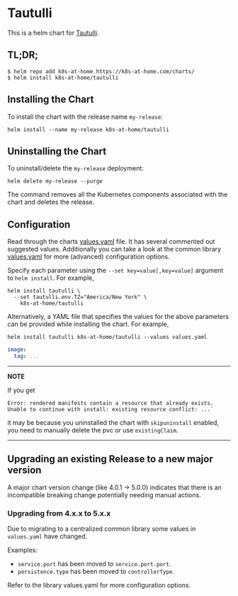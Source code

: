 # Tautulli

This is a helm chart for [Tautulli](https://github.com/Tautulli/Tautulli).

## TL;DR;

```shell
$ helm repo add k8s-at-home https://k8s-at-home.com/charts/
$ helm install k8s-at-home/tautulli
```

## Installing the Chart

To install the chart with the release name `my-release`:

```console
helm install --name my-release k8s-at-home/tautulli
```

## Uninstalling the Chart

To uninstall/delete the `my-release` deployment:

```console
helm delete my-release --purge
```

The command removes all the Kubernetes components associated with the chart and deletes the release.

## Configuration
Read through the charts [values.yaml](https://github.com/k8s-at-home/charts/blob/master/charts/tautulli/values.yaml)
file. It has several commented out suggested values.
Additionally you can take a look at the common library [values.yaml](https://github.com/k8s-at-home/charts/blob/master/charts/common/values.yaml) for more (advanced) configuration options.

Specify each parameter using the `--set key=value[,key=value]` argument to `helm install`. For example,
```console
helm install tautulli \
  --set tautulli.env.TZ="America/New York" \
    k8s-at-home/tautulli
```
Alternatively, a YAML file that specifies the values for the above parameters can be provided while installing the
chart. For example,
```console
helm install tautulli k8s-at-home/tautulli --values values.yaml 
```

```yaml
image:
  tag: ...
```

---
**NOTE**

If you get
```console
Error: rendered manifests contain a resource that already exists. Unable to continue with install: existing resource conflict: ...`
```
it may be because you uninstalled the chart with `skipuninstall` enabled, you need to manually delete the pvc or use `existingClaim`.

---

## Upgrading an existing Release to a new major version

A major chart version change (like 4.0.1 -> 5.0.0) indicates that there is an incompatible breaking change potentially needing manual actions.

### Upgrading from 4.x.x to 5.x.x

Due to migrating to a centralized common library some values in `values.yaml` have changed.

Examples:

* `service.port` has been moved to `service.port.port`.
* `persistence.type` has been moved to `controllerType`.

Refer to the library values.yaml for more configuration options.
